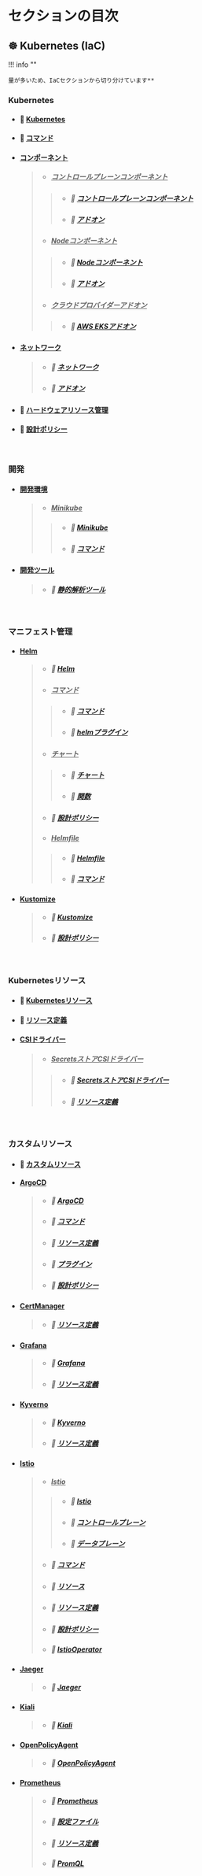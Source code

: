 # セクションの目次

## ☸️ Kubernetes (IaC)

!!! info ""

    量が多いため、IaCセクションから切り分けています**

### Kubernetes

* #### 📖 [︎Kubernetes](https://hiroki-it.github.io/tech-notebook-mkdocs/infrastructure_as_code/infrastructure_as_code_kubernetes.html)
* #### 📖 [︎コマンド](https://hiroki-it.github.io/tech-notebook-mkdocs/infrastructure_as_code/infrastructure_as_code_kubernetes_command.html)
* #### <u>コンポーネント</u>
  > * ##### <u>コントロールプレーンコンポーネント</u>
  > > * ##### 📖 [コントロールプレーンコンポーネント](https://hiroki-it.github.io/tech-notebook-mkdocs/infrastructure_as_code/infrastructure_as_code_kubernetes_component_control_plane.html)
  > > * ##### 📖 [アドオン](https://hiroki-it.github.io/tech-notebook-mkdocs/infrastructure_as_code/infrastructure_as_code_kubernetes_component_control_plane_addon.html)
  > * ##### <u>Nodeコンポーネント</u>
  > > * ##### 📖 [Nodeコンポーネント](https://hiroki-it.github.io/tech-notebook-mkdocs/infrastructure_as_code/infrastructure_as_code_kubernetes_component_node.html)
  > > * ##### 📖 [アドオン](https://hiroki-it.github.io/tech-notebook-mkdocs/infrastructure_as_code/infrastructure_as_code_kubernetes_component_node_addon.html)
  > * ##### <u>︎クラウドプロバイダーアドオン</u>
  > > * ##### 📖 [AWS EKSアドオン](https://hiroki-it.github.io/tech-notebook-mkdocs/infrastructure_as_code/infrastructure_as_code_kubernetes_component_cloud_provider_addon_aws_eks.html)
* #### <u>ネットワーク</u>
  > * ##### 📖 [ネットワーク](https://hiroki-it.github.io/tech-notebook-mkdocs/infrastructure_as_code/infrastructure_as_code_kubernetes_network.html)
  > * ##### 📖 [アドオン](https://hiroki-it.github.io/tech-notebook-mkdocs/infrastructure_as_code/infrastructure_as_code_kubernetes_network_addon.html)
* #### 📖 [︎ハードウェアリソース管理](https://hiroki-it.github.io/tech-notebook-mkdocs/infrastructure_as_code/infrastructure_as_code_kubernetes_hardware_resource_management.html)
* #### 📖 [︎設計ポリシー](https://hiroki-it.github.io/tech-notebook-mkdocs/infrastructure_as_code/infrastructure_as_code_kubernetes_policy.html)

<br>

### 開発

* #### <u>開発環境</u>
  > * ##### <u>Minikube</u>
  > > * ##### 📖 [Minikube](https://hiroki-it.github.io/tech-notebook-mkdocs/infrastructure_as_code/infrastructure_as_code_kubernetes_development_environment_minikube.html)
  > > * ##### 📖 [コマンド](https://hiroki-it.github.io/tech-notebook-mkdocs/infrastructure_as_code/infrastructure_as_code_kubernetes_development_environment_minikube_command.html)

* #### <u>開発ツール</u>
  > * ##### 📖 [静的解析ツール](https://hiroki-it.github.io/tech-notebook-mkdocs/infrastructure_as_code/infrastructure_as_code_kubernetes_development_linter.html)


<br>


### マニフェスト管理

* #### <u>Helm</u>
  > * ##### 📖 [︎Helm](https://hiroki-it.github.io/tech-notebook-mkdocs/infrastructure_as_code/infrastructure_as_code_kubernetes_manifests_management_helm.html)
  > * ##### <u>コマンド</u>
  > > * ##### 📖 [︎コマンド](https://hiroki-it.github.io/tech-notebook-mkdocs/infrastructure_as_code/infrastructure_as_code_kubernetes_manifests_management_helm_command.html)
  > > * ##### 📖 [helmプラグイン](https://hiroki-it.github.io/tech-notebook-mkdocs/infrastructure_as_code/infrastructure_as_code_kubernetes_manifests_management_helm_command_plugin.html)
  > * ##### <u>チャート</u>
  > > * ##### 📖 [チャート](https://hiroki-it.github.io/tech-notebook-mkdocs/infrastructure_as_code/infrastructure_as_code_kubernetes_manifests_management_helm_chart.html)
  > > * ##### 📖 [関数](https://hiroki-it.github.io/tech-notebook-mkdocs/infrastructure_as_code/infrastructure_as_code_kubernetes_manifests_management_helm_chart_function.html)
  > * ##### 📖 [︎設計ポリシー](https://hiroki-it.github.io/tech-notebook-mkdocs/infrastructure_as_code/infrastructure_as_code_kubernetes_manifests_management_helm_policy.html)
  > * ##### <u>Helmfile</u>
  > > * ##### 📖 [︎Helmfile](https://hiroki-it.github.io/tech-notebook-mkdocs/infrastructure_as_code/infrastructure_as_code_kubernetes_manifests_management_helm_helmfile.html)
  > > * ##### 📖 [コマンド](https://hiroki-it.github.io/tech-notebook-mkdocs/infrastructure_as_code/infrastructure_as_code_kubernetes_manifests_management_helm_helmfile_command.html)
* #### <u>Kustomize</u>
  > * ##### 📖 [Kustomize](https://hiroki-it.github.io/tech-notebook-mkdocs/infrastructure_as_code/infrastructure_as_code_kubernetes_manifests_management_kustomize.html)
  > * ##### 📖 [︎設計ポリシー](https://hiroki-it.github.io/tech-notebook-mkdocs/infrastructure_as_code/infrastructure_as_code_kubernetes_manifests_management_kustomize_policy.html)

<br>


### Kubernetesリソース

* #### 📖 [︎Kubernetesリソース](https://hiroki-it.github.io/tech-notebook-mkdocs/infrastructure_as_code/infrastructure_as_code_kubernetes_resource.html)

* #### 📖 [︎リソース定義](https://hiroki-it.github.io/tech-notebook-mkdocs/infrastructure_as_code/infrastructure_as_code_kubernetes_resource_definition.html)

* #### <u>CSIドライバー</u>
  > * ##### <u>SecretsストアCSIドライバー</u>
  > > * ##### 📖 [SecretsストアCSIドライバー](https://hiroki-it.github.io/tech-notebook-mkdocs/infrastructure_as_code/infrastructure_as_code_kubernetes_csi_driver_secrets_store.html)
  > > * ##### 📖 [︎リソース定義](https://hiroki-it.github.io/tech-notebook-mkdocs/infrastructure_as_code/infrastructure_as_code_kubernetes_csi_driver_secrets_store_resource_definition.html)

<br>

### カスタムリソース

* #### 📖 [カスタムリソース](https://hiroki-it.github.io/tech-notebook-mkdocs/infrastructure_as_code/infrastructure_as_code_kubernetes_custom_resource.html)

* #### <u>ArgoCD</u>
  > * ##### 📖 [︎ArgoCD](https://hiroki-it.github.io/tech-notebook-mkdocs/infrastructure_as_code/infrastructure_as_code_kubernetes_custom_resource_argocd.html)
  > * ##### 📖 [コマンド](https://hiroki-it.github.io/tech-notebook-mkdocs/infrastructure_as_code/infrastructure_as_code_kubernetes_custom_resource_argocd_command.html)
  > * ##### 📖 [︎リソース定義](https://hiroki-it.github.io/tech-notebook-mkdocs/infrastructure_as_code/infrastructure_as_code_kubernetes_custom_resource_argocd_resource_definition.html)
  > * ##### 📖 [プラグイン](https://hiroki-it.github.io/tech-notebook-mkdocs/infrastructure_as_code/infrastructure_as_code_kubernetes_custom_resource_argocd_resource_definition_plugin.html)
  > * ##### 📖 [︎設計ポリシー](https://hiroki-it.github.io/tech-notebook-mkdocs/infrastructure_as_code/infrastructure_as_code_kubernetes_custom_resource_argocd_policy.html)

* #### <u>CertManager</u>
  > * ##### 📖 [︎リソース定義](https://hiroki-it.github.io/tech-notebook-mkdocs/infrastructure_as_code/infrastructure_as_code_kubernetes_custom_resource_cert_manager_resource_definition.html)

* #### <u>Grafana</u>
  > * ##### 📖 [︎Grafana](https://hiroki-it.github.io/tech-notebook-mkdocs/infrastructure_as_code/infrastructure_as_code_kubernetes_custom_resource_grafana.html)
  > * ##### 📖 [︎リソース定義](https://hiroki-it.github.io/tech-notebook-mkdocs/infrastructure_as_code/infrastructure_as_code_kubernetes_custom_resource_grafana_resource_definition.html)

* #### <u>Kyverno</u>
  > * ##### 📖 [Kyverno](https://hiroki-it.github.io/tech-notebook-mkdocs/infrastructure_as_code/infrastructure_as_code_kubernetes_custom_resource_kyverno.html)
  > * ##### 📖 [︎リソース定義](https://hiroki-it.github.io/tech-notebook-mkdocs/infrastructure_as_code/infrastructure_as_code_kubernetes_custom_resource_kyverno_resource_definition.html)

* #### <u>Istio</u>
  > * ##### <u>Istio</u>
  > > * ##### 📖 [︎Istio](https://hiroki-it.github.io/tech-notebook-mkdocs/infrastructure_as_code/infrastructure_as_code_kubernetes_custom_resource_istio.html)
  > > * ##### 📖 [コントロールプレーン](https://hiroki-it.github.io/tech-notebook-mkdocs/infrastructure_as_code/infrastructure_as_code_kubernetes_custom_resource_istio_control_plane.html)
  > > * ##### 📖 [データプレーン](https://hiroki-it.github.io/tech-notebook-mkdocs/infrastructure_as_code/infrastructure_as_code_kubernetes_custom_resource_istio_data_plane.html)
  > * ##### 📖 [︎コマンド](https://hiroki-it.github.io/tech-notebook-mkdocs/infrastructure_as_code/infrastructure_as_code_kubernetes_custom_resource_istio_command.html)
  > * ##### 📖 [︎リソース](https://hiroki-it.github.io/tech-notebook-mkdocs/infrastructure_as_code/infrastructure_as_code_kubernetes_custom_resource_istio_resource.html)
  > * ##### 📖 [︎リソース定義](https://hiroki-it.github.io/tech-notebook-mkdocs/infrastructure_as_code/infrastructure_as_code_kubernetes_custom_resource_istio_resource_definition.html)
  > * ##### 📖 [︎設計ポリシー](https://hiroki-it.github.io/tech-notebook-mkdocs/infrastructure_as_code/infrastructure_as_code_kubernetes_custom_resource_istio_policy.html)
  > * ##### 📖 [︎IstioOperator](https://hiroki-it.github.io/tech-notebook-mkdocs/infrastructure_as_code/infrastructure_as_code_kubernetes_custom_resource_istio_operator_resource_definition.html)

* #### <u>Jaeger</u>
  > * ##### 📖 [︎Jaeger](https://hiroki-it.github.io/tech-notebook-mkdocs/infrastructure_as_code/infrastructure_as_code_kubernetes_custom_resource_jaeger.html)

* #### <u>Kiali</u>
  > * ##### 📖 [︎Kiali](https://hiroki-it.github.io/tech-notebook-mkdocs/infrastructure_as_code/infrastructure_as_code_kubernetes_custom_resource_kiali.html)

* #### <u>OpenPolicyAgent</u>
  > * ##### 📖 [OpenPolicyAgent](https://hiroki-it.github.io/tech-notebook-mkdocs/infrastructure_as_code/infrastructure_as_code_kubernetes_custom_resource_open_policy_agent.html)

* #### <u>Prometheus</u>
  > * ##### 📖 [︎Prometheus](https://hiroki-it.github.io/tech-notebook-mkdocs/infrastructure_as_code/infrastructure_as_code_kubernetes_custom_resource_prometheus.html)
  > * ##### 📖 [設定ファイル](https://hiroki-it.github.io/tech-notebook-mkdocs/infrastructure_as_code/infrastructure_as_code_kubernetes_custom_resource_prometheus_conf.html)
  > * ##### 📖 [︎リソース定義](https://hiroki-it.github.io/tech-notebook-mkdocs/infrastructure_as_code/infrastructure_as_code_kubernetes_custom_resource_prometheus_resource_definition.html)
  > * ##### 📖 [︎PromQL](https://hiroki-it.github.io/tech-notebook-mkdocs/infrastructure_as_code/infrastructure_as_code_kubernetes_custom_resource_prometheus_promql.html)

<br>
